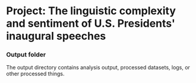 # Project: The linguistic complexity and sentiment of U.S. Presidents' inaugural speeches
### Output folder

The output directory contains analysis output, processed datasets, logs, or other processed things.


